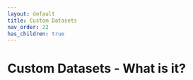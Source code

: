 ```yaml
---
layout: default
title: Custom Datasets
nav_order: 22
has_children: true
---
```


# Custom Datasets - What is it?

